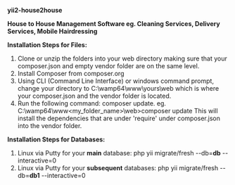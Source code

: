 **yii2-house2house**

**House to House Management Software eg. Cleaning Services, Delivery Services, Mobile Hairdressing**

**Installation Steps for Files:** 
1. Clone or unzip the folders into your web directory making sure that your composer.json and empty vendor folder are on the same level.
1. Install Composer from composer.org 
1. Using CLI (Command Line Interface) or windows command prompt, change your directory to C:\wamp64\www\yours\web which is where your composer.json
        and the vendor folder is located.
1. Run the following command: composer update. eg. C:\wamp64\www\<my_folder_name>\web>composer update
   This will install the dependencies that are under 'require' under composer.json into the vendor folder.

**Installation Steps for Databases:** 
1. Linux via Putty for your **main** database:  php yii migrate/fresh --db=**db** --interactive=0 
1. Linux via Putty for your **subsequent** databases: php yii migrate/fresh --db=**db1** --interactive=0
